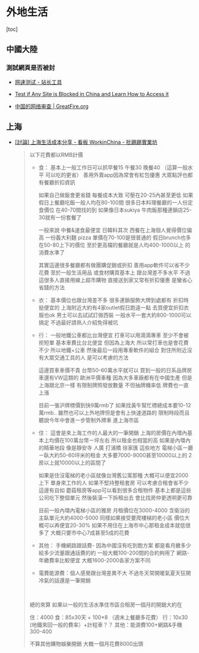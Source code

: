 # 外地生活

[toc]
<!-- toc --> 

## 中國大陸

### 測試網頁是否被封
- [网速测试 - 站长工具](http://tool.chinaz.com/speedtest/)

- [Test if Any Site is Blocked in China and Learn How to Access it](https://www.comparitech.com/privacy-security-tools/blockedinchina/)

- [中国的网络审查 | GreatFire.org](https://zh.greatfire.org/analyzer)





## 上海

- [[討論] 上海生活成本分享 - 看板 WorkinChina - 批踢踢實業坊](https://www.ptt.cc/bbs/WorkinChina/M.1486268340.A.102.html)

    > 以下花費都以RMB計價 
    > 
    > - 食： 
    >     基本上一般工作日可以抓早餐15 午餐30 晚餐40 （這算一般水平 可以吃的更省） 善用外賣app因為常會有紅包優惠 大眾點評也都有餐廳折扣資訊 
    > 
    >     如果自己做飯會更省錢 每餐成本大致 可壓在20-25內甚至更低 如果假日上餐廳吃飯一般人均在80-100間 很多日本料理餐廳的一人份定食價位 在40-70間找的到 如果像日本sukiya 牛肉飯那種連鎖店25-30就有一份套餐了 
    > 
    >     一般來說 中餐&速食最便宜 日韓料其次 西餐在上海個人覺得價位偏高 一份義大利麵 pizza 單價在70-100是很普通的 假日brunch也多在50-80上下的價位 至於更高檔的餐廳就是人均400-1000以上 的消費水準了 
    > 
    >     其實這邊很多餐廳都有做團購促銷或折扣 善用app軟件可以省不少花費 至於一般生活用品 或食材購買基本上 跟台灣差不多水平 不過這很多人直接用線上超市購物 直接送到家又常有折扣優惠 是蠻省心省錢的方法 
    > 
    > - 衣： 
    >     基本價位也跟台灣差不多 很多連鎖服飾大牌到處都有 折扣時挺便宜的 上海附近大約有4家outlet假日跑遠一點 去買便宜折扣衣服也ok 男士可以去試試訂做西裝 一般水平一套大約800-1000可以搞定 不過最好請熟人介紹免得被坑 
    > 
    > - 行： 
    >     一般地鐵公車都比台灣便宜 打車可以用滴滴專車 至少不會被拒短單 基本車費比台北便宜 但因為上海大 所以常打車也是會花費不少 所以地鐵+公車 然後最后一段用專車軟件的組合 對住所附近沒有大眾交通工具的人 是可以考慮的方法 
    >     
    >     這邊買車車價不貴 台幣50-60萬水平就可以 買到一般的日系品牌房車還有VW這類的 歐洲平價車種 因為大多車廠都有在中國生產 但是上海跟北京一樣 有限制牌照發放數量 不但抽牌機率低 牌費也一直上漲 
    >     
    >     目前一張沪牌標價到快9萬rmb了 如果找黃牛幫忙標總成本要10-12萬rmb.. 雖然也可以上外地牌但是會有上快速道路的 限制時段而且聽說今年中會進一步管制外牌車 進上海市區 
    > 
    > - 住： 
    >     這會是來上海工作的人最大的一筆開銷 上海的房價在內環內基本上均價在100萬台幣ㄧ坪左右 所以租金也相當的高 如果是內環內的精華地段 像是靜安寺 人廣 打浦橋 徐家匯 這些地方 電梯小區ㄧ廳ㄧ臥大約50-60坪米的租金 大多要7000-9000甚至10000以上的 2房以上就10000以上的區間了 
    >     
    >     如果是住沒電梯的老小區就像台灣舊公寓那種 大概可以便宜2000上下 單身來工作的人 如果不堅持整租套房 可以考慮合租會省不少 這邊有自如 蘑菇租房等app可以看到很多合租物件 基本上都是這些公司吃下整個單元 然後裝潢一下拆租出去 會比找房仲更透明更可靠 
    >     
    >     目前一般內環內電梯小區的雅房 月租價位在3000-4000 含衛浴的主臥單元大約4000-5000 同樣如果接受要爬樓梯的老小區 價位大概可以再便宜20-30% 如果不用住在上海市中心那租金成本就低很多了 大概只要市中心7成甚至5成的花費 
    > 
    > - 其他： 
    >     手機網路跟話費- 因為中國沒有吃到飽方案 都是看月繳多少給多少流量跟通話費的約 一般大概100-200間的合約夠用了 網路-年繳費率比較便宜 大概1600-2000各家方案不同 
    > 
    > - 電費能源費：個人感覺跟台灣差異不大 不過冬天常開暖氣夏天狂開冷氣的話還是一筆開銷 
    > 
    > <br>
    > 
    > 總的來算 如果以一般的生活水準住市區合租房一個月的開銷大約在 
    > 
    > 住：4000 
    > 食：85x30天 + 100*8 （週末上餐廳多花費） 
    > 行：10x30 (地鐵來回一般的費率）+計程車？？ 
    > 其他：能源費100+網路&手機300-400 
    > 
    > 不算其他購物娛樂開銷 大概一個月花費8000出頭
    > 
    > 